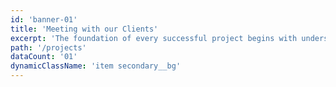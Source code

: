 ```yaml
---
id: 'banner-01'
title: 'Meeting with our Clients'
excerpt: 'The foundation of every successful project begins with understanding the client’s vision, goals, and requirements. At this stage, we engage in detailed discussions to gather insights into your objectives and pain points. This collaborative approach ensures that we are aligned on expectations, priorities, and deliverables from the outset. <br> <br> Our team listens attentively to your ideas and challenges, providing expert suggestions to refine your project scope and strategy. Together, we lay the groundwork for a strong partnership.'
path: '/projects'
dataCount: '01'
dynamicClassName: 'item secondary__bg'
---
```

